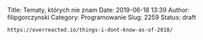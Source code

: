 Title: Tematy, których nie znam
Date: 2019-06-18 13:39
Author: filipgorczynski
Category: Programowanie
Slug: 2259
Status: draft

`https://overreacted.io/things-i-dont-know-as-of-2018/`
